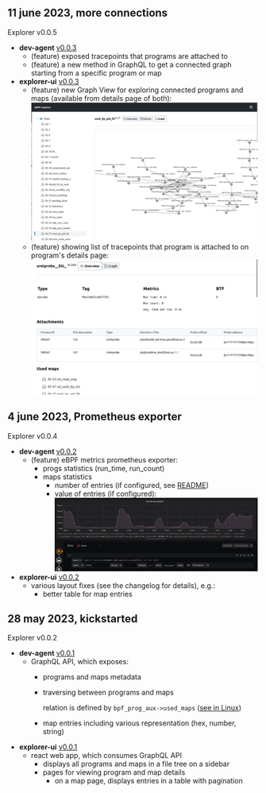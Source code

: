 11 june 2023, more connections
---

Explorer v0.0.5

* **dev-agent** [v0.0.3](https://github.com/ebpfdev/dev-agent/blob/main/CHANGELOG.md#v003--11-june-2023--more-connections)
  * (feature) exposed tracepoints that programs are attached to
  * (feature) a new method in GraphQL to get a connected graph starting from a specific program or map
* **explorer-ui** [v0.0.3](https://github.com/ebpfdev/explorer-ui/blob/main/CHANGELOG.md#v003--11-june-2023--more-connections)
  * (feature) new Graph View for exploring connected programs and maps (available from details page of both):
    ![graph view on map's details page](docs/pics/X_003RN_graphview.png)
  * (feature) showing list of tracepoints that program is attached to on program's details page:
    ![tracepoints on program's details page](docs/pics/X_003RN_tracepoints.png)

4 june 2023, Prometheus exporter
---

Explorer v0.0.4

* **dev-agent** [v0.0.2](https://github.com/ebpfdev/dev-agent/blob/main/CHANGELOG.md#v002--3-june-2023--export-to-prometheus-metrics)
  * (feature) eBPF metrics prometheus exporter:
    * progs statistics (run_time, run_count)
    * maps statistics
      * number of entries (if configured, see [README](./README.md))
      * value of entries (if configured):
        ![example of bpftrace syscall number visualization](docs/pics/X_002RN_syscall-grafana-example.png)
* **explorer-ui** [v0.0.2](https://github.com/ebpfdev/explorer-ui/blob/main/CHANGELOG.md#v002--4-june-2023--neat-fixes)
  * various layout fixes (see the changelog for details), e.g.:
    * better table for map entries

28 may 2023, kickstarted
---

Explorer v0.0.2

* **dev-agent** [v0.0.1](https://github.com/ebpfdev/dev-agent/blob/main/CHANGELOG.md#v001--28-may-2023--graphql-kickstarted)
  * GraphQL API, which exposes:
    * programs and maps metadata
    * traversing between programs and maps
      
      relation is defined by `bpf_prog_aux->used_maps` ([see in Linux](https://github.com/torvalds/linux/blob/4ecd704a4c51fd95973fcc3a60444e0e24eb9439/include/linux/bpf.h#L1400))
    * map entries including various representation (hex, number, string)
* **explorer-ui** [v0.0.1](https://github.com/ebpfdev/explorer-ui/blob/main/CHANGELOG.md#v001--28-may-2023--graphql-kickstarted)
  * react web app, which consumes GraphQL API
    * displays all programs and maps in a file tree on a sidebar
    * pages for viewing program and map details
      * on a map page, displays entries in a table with pagination